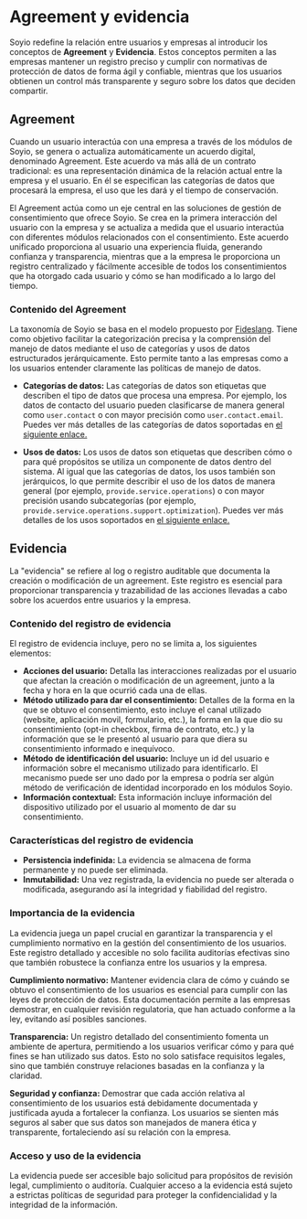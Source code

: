 
# Agreement y evidencia

Soyio redefine la relación entre usuarios y empresas al introducir los conceptos de **Agreement** y **Evidencia**. Estos conceptos permiten a las empresas mantener un registro preciso y cumplir con normativas de protección de datos de forma ágil y confiable, mientras que los usuarios obtienen un control más transparente y seguro sobre los datos que deciden compartir.

## Agreement

Cuando un usuario interactúa con una empresa a través de los módulos de Soyio, se genera o actualiza automáticamente un acuerdo digital, denominado Agreement. Este acuerdo va más allá de un contrato tradicional: es una representación dinámica de la relación actual entre la empresa y el usuario. En él se especifican las categorías de datos que procesará la empresa, el uso que les dará y el tiempo de conservación.

El Agreement actúa como un eje central en las soluciones de gestión de consentimiento que ofrece Soyio. Se crea en la primera interacción del usuario con la empresa y se actualiza a medida que el usuario interactúa con diferentes módulos relacionados con el consentimiento. Este acuerdo unificado proporciona al usuario una experiencia fluida, generando confianza y transparencia, mientras que a la empresa le proporciona un registro centralizado y fácilmente accesible de todos los consentimientos que ha otorgado cada usuario y cómo se han modificado a lo largo del tiempo.

### Contenido del Agreement

La taxonomía de Soyio se basa en el modelo propuesto por [Fideslang](https://ethyca.github.io/fideslang/). Tiene como objetivo facilitar la categorización precisa y la comprensión del manejo de datos mediante el uso de categorías y usos de datos estructurados jerárquicamente. Esto permite tanto a las empresas como a los usuarios entender claramente las políticas de manejo de datos.

- **Categorías de datos:** Las categorías de datos son etiquetas que describen el tipo de datos que procesa una empresa. Por ejemplo, los datos de contacto del usuario pueden clasificarse de manera general como `user.contact` o con mayor precisión como `user.contact.email`. Puedes ver más detalles de las categorías de datos soportadas en [el siguiente enlace.](https://ethyca.github.io/fideslang/taxonomy/data_categories/)

- **Usos de datos:** Los usos de datos son etiquetas que describen cómo o para qué propósitos se utiliza un componente de datos dentro del sistema. Al igual que las categorías de datos, los usos también son jerárquicos, lo que permite describir el uso de los datos de manera general (por ejemplo, `provide.service.operations`) o con mayor precisión usando subcategorías (por ejemplo, `provide.service.operations.support.optimization`). Puedes ver más detalles de los usos soportados en [el siguiente enlace.](https://ethyca.github.io/fideslang/taxonomy/data_uses/)

## Evidencia

La "evidencia" se refiere al log o registro auditable que documenta la creación o modificación de un agreement. Este registro es esencial para proporcionar transparencia y trazabilidad de las acciones llevadas a cabo sobre los acuerdos entre usuarios y la empresa.

### Contenido del registro de evidencia
El registro de evidencia incluye, pero no se limita a, los siguientes elementos:

- **Acciones del usuario:** Detalla las interacciones realizadas por el usuario que afectan la creación o modificación de un agreement, junto a la fecha y hora en la que ocurrió cada una de ellas.
- **Método utilizado para dar el consentimiento:** Detalles de la forma en la que se obtuvo el consentimiento, esto incluye el canal utilizado (website, aplicación movil, formulario, etc.), la forma en la que dio su consentimiento (opt-in checkbox, firma de contrato, etc.) y la información que se le presentó al usuario para que diera su consentimiento informado e inequívoco.
- **Método de identificación del usuario:** Incluye un id del usuario e información sobre el mecanismo utilizado para identificarlo. El mecanismo puede ser uno dado por la empresa o podría ser algún método de verificación de identidad incorporado en los módulos Soyio.
- **Información contextual:** Esta información incluye información del dispositivo utilizado por el usuario al momento de dar su consentimiento.

### Características del registro de evidencia
- **Persistencia indefinida:** La evidencia se almacena de forma permanente y no puede ser eliminada.
- **Inmutabilidad:** Una vez registrada, la evidencia no puede ser alterada o modificada, asegurando así la integridad y fiabilidad del registro.

### Importancia de la evidencia

La evidencia juega un papel crucial en garantizar la transparencia y el cumplimiento normativo en la gestión del consentimiento de los usuarios. Este registro detallado y accesible no solo facilita auditorías efectivas sino que también robustece la confianza entre los usuarios y la empresa.

**Cumplimiento normativo:** Mantener evidencia clara de cómo y cuándo se obtuvo el consentimiento de los usuarios es esencial para cumplir con las leyes de protección de datos. Esta documentación permite a las empresas demostrar, en cualquier revisión regulatoria, que han actuado conforme a la ley, evitando así posibles sanciones.

**Transparencia:** Un registro detallado del consentimiento fomenta un ambiente de apertura, permitiendo a los usuarios verificar cómo y para qué fines se han utilizado sus datos. Esto no solo satisface requisitos legales, sino que también construye relaciones basadas en la confianza y la claridad.

**Seguridad y confianza:** Demostrar que cada acción relativa al consentimiento de los usuarios está debidamente documentada y justificada ayuda a fortalecer la confianza. Los usuarios se sienten más seguros al saber que sus datos son manejados de manera ética y transparente, fortaleciendo así su relación con la empresa.

### Acceso y uso de la evidencia
La evidencia puede ser accesible bajo solicitud para propósitos de revisión legal, cumplimiento o auditoría. Cualquier acceso a la evidencia está sujeto a estrictas políticas de seguridad para proteger la confidencialidad y la integridad de la información.
